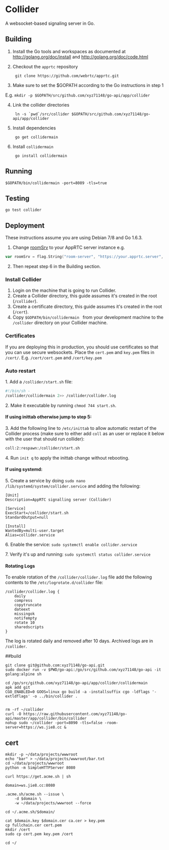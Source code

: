 # Collider

A websocket-based signaling server in Go.

## Building

1. Install the Go tools and workspaces as documented at http://golang.org/doc/install and http://golang.org/doc/code.html

2. Checkout the `apprtc` repository

        git clone https://github.com/webrtc/apprtc.git

3. Make sure to set the $GOPATH according to the Go instructions in step 1

  E.g. `mkdir -p $GOPATH/src/github.com/xyz71148/go-api/app/collider`

4. Link the collider directories 
        
        ln -s `pwd`/src/collider $GOPATH/src/github.com/xyz71148/go-api/app/collider

5. Install dependencies

        go get collidermain

6. Install `collidermain`

        go install collidermain

## Running

    $GOPATH/bin/collidermain -port=8089 -tls=true

## Testing

    go test collider

## Deployment
These instructions assume you are using Debian 7/8 and Go 1.6.3.

1. Change [roomSrv](https://github.com/webrtc/apprtc/blob/master/src/collider/collidermain/main.go#L16) to your AppRTC server instance e.g.

```go
var roomSrv = flag.String("room-server", "https://your.apprtc.server", "The origin of the room server")
```

2. Then repeat step 6 in the Building section.

### Install Collider
1. Login on the machine that is going to run Collider.
2. Create a Collider directory, this guide assumes it's created in the root (`/collider`).
3. Create a certificate directory, this guide assumes it's created in the root (`/cert`).
4. Copy `$GOPATH/bin/collidermain ` from your development machine to the `/collider` directory on your Collider machine.

### Certificates
If you are deploying this in production, you should use certificates so that you can use secure websockets. Place the `cert.pem` and `key.pem` files in `/cert/`. E.g. `/cert/cert.pem` and `/cert/key.pem`

### Auto restart
1\. Add a `/collider/start.sh` file:

```bash
#!/bin/sh -
/collider/collidermain 2>> /collider/collider.log
```

2\. Make it executable by running `chmod 744 start.sh`.

#### If using inittab otherwise jump to step 5:

3\. Add the following line to `/etc/inittab` to allow automatic restart of the Collider process (make sure to either add `coll` as an user or replace it below with the user that should run collider):
```bash
coll:2:respawn:/collider/start.sh
```
4\. Run `init q` to apply the inittab change without rebooting.

#### If using systemd:

5\. Create a service by doing `sudo nano /lib/systemd/system/collider.service` and adding the following:

```
[Unit]
Description=AppRTC signalling server (Collider)
 
[Service]
ExecStart=/collider/start.sh
StandardOutput=null
 
[Install]
WantedBy=multi-user.target
Alias=collider.service
```
6\. Enable the service: `sudo systemctl enable collider.service`

7\. Verify it's up and running: `sudo systemctl status collider.service`


#### Rotating Logs
To enable rotation of the `/collider/collider.log` file add the following contents to the `/etc/logrotate.d/collider` file:

```
/collider/collider.log {
    daily
    compress
    copytruncate
    dateext
    missingok
    notifempty
    rotate 10
    sharedscripts
}
```

The log is rotated daily and removed after 10 days. Archived logs are in `/collider`.


##build
    
    git clone git@github.com:xyz71148/go-api.git
    sudo docker run -v $PWD/go-api:/go/src/github.com/xyz71148/go-api -it golang:alpine sh

    cd /go/src/github.com/xyz71148/go-api/app/collider/collidermain
    apk add git
    CGO_ENABLED=0 GOOS=linux go build -a -installsuffix cgo -ldflags '-extldflags' -o ../bin/collider .
    
    
    rm -rf ~/collider
    curl -O https://raw.githubusercontent.com/xyz71148/go-api/master/app/collider/bin/collider
    nohup sudo ~/collider -port=8090 -tls=false -room-server=https://ws.jie8.cc &
    
## cert 
    
    mkdir -p ~/data/projects/wwwroot
    echo "bar" > ~/data/projects/wwwroot/bar.txt
    cd ~/data/projects/wwwroot
    python -m SimpleHTTPServer 8080
    
    curl https://get.acme.sh | sh
    
    domain=ws.jie8.cc:8080
    
    .acme.sh/acme.sh --issue \
        -d $domain \
        -w ~/data/projects/wwwroot --force
    
    cd ~/.acme.sh/$domain/
    
    cat $domain.key $domain.cer ca.cer > key.pem
    cp fullchain.cer cert.pem
    mkdir /cert
    sudo cp cert.pem key.pem /cert
    
    cd ~/
    